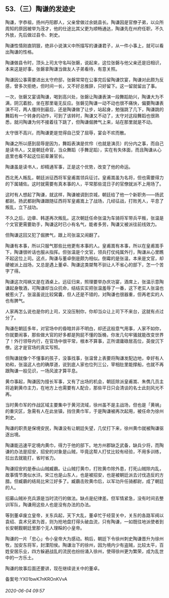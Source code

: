 ## 53.（三）陶谦的发迹史
陶谦，字恭祖，扬州丹阳郡人，父亲曾做过余姚县长。陶谦因是官僚子弟，以众所周知的原因被举为茂才，他的仕途比其父更为顺畅通达，陶谦先在州府任职，不久外放，先后做过县令、刺史。



陶谦性情刚直阴狠，绝非小说演义中所描写的谦谦君子，从一件小事上，就可以看出陶谦的性格。



陶谦做县令时，顶头上司太守名叫张磐，说起来，这位张磐与他父亲还是旧相识，本来这是好事，张磐拿陶谦当做友人子弟看待，有意关照。



陶谦因公事需要进出太守府邸，张磐常常在公事完后留陶谦饮宴，陶谦对此颇为反感，曾多次拒绝，但时间一长，又不好总推辞，只好留下。这一留就留出了事。



一次，张磐又宴请陶谦，喝到高兴处，张磐让陶谦表演一段舞蹈助兴，陶谦大为不满，阴沉着脸，坐在那里毫无反应。张磐见陶谦一动不动也很不痛快，偏要陶谦表演不可，两人僵持到最后，还是陶谦做了让步，站起身，勉强跳了几下，陶谦跳的舞蹈有一个转身的动作，可到了该转时，陶谦又不动了，太守对这段舞蹈也很熟悉，就问陶谦为何不接着往下跳了，但陶谦倔脾气上来，站在那里就是不动。



太守很不高兴，而陶谦更是觉得自己受了屈辱，宴会不欢而散。



陶谦之所以感到屈辱是因为，舞蹈表演是优伶（也就是演员）的分内之事，而自己是读书人，又是朝廷命官，当众舞蹈（手舞足蹈），实在有失体面，而且陶谦从心底里也看不起这位前辈兼官长。



陶谦虽是读书人，却精通军事，正是这个优势，改变了他的命运。



西北羌人叛乱，朝廷派征西将军皇甫嵩领兵征讨。皇甫嵩虽为名将，但也需要得力的下属辅佐。这时就需要有真本事的人，平常那些混日子的官僚就派不上用场了。



这时有人想起了陶谦，就这样，陶谦被调到京城，朝廷给了他一个新职务——扬武都尉。扬武都尉陶谦跟随征西将军皇甫嵩上了战场，几经征战，打败羌人，平息了叛乱，立下战功。



不久之后，边章、韩遂再次叛乱。这次朝廷任命张温为车骑将军带兵平叛，张温是个文官更需要助手，陶谦这时已小有名气，能者多劳，陶谦又被派往前线效力。



但陶谦这回又犯了倔脾气，跟上司张温又闹翻了。



陶谦有本事，所以只服气那些比他更有本事的人。皇甫嵩有本事，所以在皇甫嵩手下，陶谦很听话也服从指挥。但张温是个文官，领兵打仗纯属外行，陶谦从心里瞧不起这位上司。这点，陶谦与董卓倒是颇为相似。倒霉的是张温，本来是文官，却硬被派上战场，又总是遇上董卓、陶谦这类桀骜不驯让人不省心的部下，怎一个苦字了得。



陶谦这次闯祸又是在酒桌上。远征归来，照理要举办庆功宴，酒席上，张温示意陶谦起身敬酒，可陶谦却当众抗命，结结实实把张温羞辱了一番，这下老实人张温也被惹火了。张温虽说比较窝囊，但人还是不错的，对陶谦也很器重，但再老实的人也有脾气。



人家再怎么说也是你的上司，又没压制你，你却当众让上司下不来台，这就有点过分了。



陶谦在朝廷多年，对官场中的昏暗并非不明白，却还这般意气用事，人家不如你，你就要闹事，那些做大官的好多都是狗屁不懂的饭桶，你发几句牢骚就能改变世界了！外行领导内行，在官场中很平常，根本不算事，正所谓庸碌居高位，英俊沉下僚。这才是官场的真实写照。



但陶谦就像个不懂事的孩子，没事找事，张温曾上表要将陶谦发配边地，幸好有人劝和，张温这人也的确厚道，说到底人家也位列三公，宰相肚里能撑船，也就不再跟陶谦一般见识，一场风波才算平息。



黄巾事起，陶谦因为擅长军事，又有了出场的机会，朝廷除派皇甫嵩、朱儁几员主将追剿黄巾主力，在地方上也需要有人配合，那些平日只会清谈的名士此刻风光不再。



当时黄巾军的作战区域主要集中于黄河流域，徐州虽不是主战场，但也是「黄祸」的重灾区，急需有人在此坐镇，挡住黄巾军，于是陶谦被再次起用，被任命为徐州刺史。



陶谦的职责是保境安民，陶谦没有让朝廷失望，几仗打下来，徐州黄巾就被陶谦驱逐出境。



陶谦能迅速平定境内黄巾，得力于他的部下。地方州郡缺乏武备，缺兵少将，而陶谦的办法是招安，招安的对象是山贼，毕竟这帮人打仗比较有经验，不用多训练，拉出去就能打，省时省力。



陶谦招安的是泰山山贼臧霸。让山贼打黄巾，打败黄巾除外患，打死山贼除内乱，故事情节类似水浒。宋江也是山东人，也是被招安，也是被朝廷派去讨伐造反的方腊。但臧霸的结局比宋江好多了。臧霸击败黄巾后，以军功升任骑都尉，成了朝廷的人。



招募山贼补充兵源是当时流行的做法。缺点是纪律差。但军情紧急，没有时间去整训军队，陶谦用这些人也是没有办法的办法。



等到董卓废立皇帝，关东兵起，天下大乱，董卓忙于经营关中，关东的各路军阀以袁绍、袁术兄弟为首，则为抢地盘打得头破血流，只有陶谦，一如既往地派使者到长安朝觐朝廷里那个无人理睬的小皇帝。



陶谦的一片「忠心」令小皇帝大为感动。稍后，朝廷下令徐州刺史陶谦晋升为徐州牧，加安东将军，封溧阳侯。陶谦治下的徐州，因为境内少有盗贼，比较太平，百姓安居乐业，四方躲避战乱的流民也纷纷涌入徐州，使得徐州更为繁荣，成为乱世中的一方乐土。



陶谦的故事后面还要讲，现在继续说关中的董卓。



备案号:YX01bwK7nKROnKVvA


###### 2020-06-04 09:57
